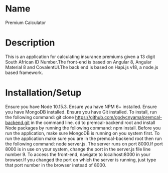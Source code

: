 # Name

Premium Calculator

# Description

This is an application for calculating insurance premiums given a 13 digit South African ID Number.The front-end is based on Angular 8, Angular Material 8 and CovalentUI.The back end is based on Hapi.js v18, a node.js based framework.

# Installation/Setup

Ensure you have Node 10.15.3. 
Ensure you have NPM 6+ installed.
Ensure you have MongoDB installed.
Ensure you have Git installed.
To install, run the following command: git clone https://github.com/godycnyama/premcal-backend.git in the command line.
cd to premcal-backend root and install Node packages by running the following command: npm install.
Before you run the application, make sure MongoDB is running on you system first.
To run the application make sure you are in the premcal-backend root then run the following command: node server.js.
The server runs on port 8000.If port 8000 is in use on your system, change the port in the server.js file line number 9.
To access the front-end, navigate to localhost:8000 in your browser.If you changed the port on which the server is running, just type that port number in the browser instead of 8000.
